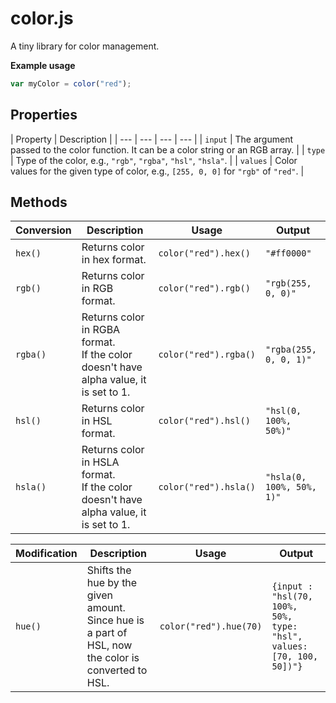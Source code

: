 # color.js

A tiny library for color management.

**Example usage**

```javascript
var myColor = color("red");
```

## Properties

| Property | Description |
| --- | --- | --- | --- |
| `input` | The argument passed to the color function. It can be a color string or an RGB array. |
| `type` | Type of the color, e.g., `"rgb"`, `"rgba"`, `"hsl"`, `"hsla"`. |
| `values` | Color values for the given type of color, e.g., `[255, 0, 0]` for `"rgb"` of `"red"`. |



## Methods

| Conversion | Description | Usage | Output |
| --- | --- | --- | --- |
| `hex()` | Returns color in hex format. | `color("red").hex()` | `"#ff0000"` |
| `rgb()` | Returns color in RGB format. | `color("red").rgb()` | `"rgb(255, 0, 0)"` |
| `rgba()` | Returns color in RGBA format. <br> If the color doesn't have alpha value, it is set to 1. | `color("red").rgba()` | `"rgba(255, 0, 0, 1)"` |
| `hsl()` | Returns color in HSL format. | `color("red").hsl()` | `"hsl(0, 100%, 50%)"` |
| `hsla()` | Returns color in HSLA format. <br> If the color doesn't have alpha value, it is set to 1. | `color("red").hsla()` | `"hsla(0, 100%, 50%, 1)"` |

| Modification | Description | Usage | Output |
| --- | --- | --- | --- |
| `hue()` | Shifts the hue by the given amount. <br> Since hue is a part of HSL, now the color is converted to HSL. | `color("red").hue(70)` | `{input : "hsl(70, 100%, 50%, type: "hsl", values: [70, 100, 50])"}` |

